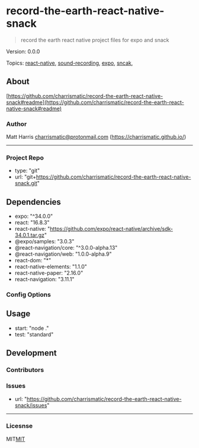 
# record-the-earth-react-native-snack


> record the earth react native project files for expo and snack

Version: 0.0.0

Topics: [react-native](https://github.com/topics/react-native),  [sound-recording](https://github.com/topics/sound-recording),  [expo](https://github.com/topics/expo),  [sncak](https://github.com/topics/sncak),  


## About

[https://github.com/charrismatic/record-the-earth-react-native-snack#readme](https://github.com/charrismatic/record-the-earth-react-native-snack#readme)

### Author

Matt Harris <charrismatic@protonmail.com> (https://charrismatic.github.io/)

---

### Project Repo

-  type: "git"
-  url: "git+https://github.com/charrismatic/record-the-earth-react-native-snack.git"

## Dependencies

-  expo: "^34.0.0"
-  react: "16.8.3"
-  react-native: "https://github.com/expo/react-native/archive/sdk-34.0.1.tar.gz"
-  @expo/samples: "3.0.3"
-  @react-navigation/core: "^3.0.0-alpha.13"
-  @react-navigation/web: "1.0.0-alpha.9"
-  react-dom: "*"
-  react-native-elements: "1.1.0"
-  react-native-paper: "2.16.0"
-  react-navigation: "3.11.1"

### Config Options



## Usage

-  start: "node ."
-  test: "standard"

## Development



### Contributors



### Issues

-  url: "https://github.com/charrismatic/record-the-earth-react-native-snack/issues"

---

### Licesnse

MIT[MIT](https://opensource.org/licenses/undefined)

